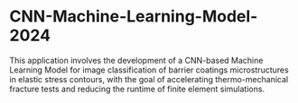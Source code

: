 # CNN-Machine-Learning-Model-2024
This application involves the development of a CNN-based Machine Learning Model for image classification of barrier coatings microstructures in elastic stress contours, with the goal of accelerating thermo-mechanical fracture tests and reducing the runtime of finite element simulations.
